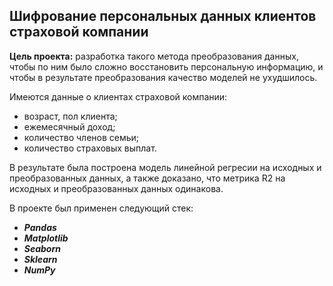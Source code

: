 ## Шифрование персональных данных клиентов страховой компании
**Цель проекта:** разработка такого метода преобразования данных, чтобы по ним было сложно восстановить персональную информацию, и чтобы в результате преобразования качество моделей не ухудшилось.

Имеются данные о клиентах страховой компании:

- возраст, пол клиента;
- ежемесячный доход;
- количество членов семьи;
- количество страховых выплат.

В результате была построена модель линейной регресии на исходных и преобразованных данных, а также доказано, что метрика R2 на исходных и преобразованных данных одинакова.

В проекте был применен следующий стек:

- ***Pandas***
- ***Matplotlib***
- ***Seaborn***
- ***Sklearn***
- ***NumPy***
